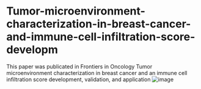 # Tumor-microenvironment-characterization-in-breast-cancer-and-immune-cell-infiltration-score-developm
This paper was publicated in Frontiers in Oncology
Tumor microenvironment characterization in breast cancer and an immune cell infiltration score development, validation, and application
![image](https://user-images.githubusercontent.com/73781135/174947739-0a89c0c6-271a-49e7-9f92-0999716307e8.png)

